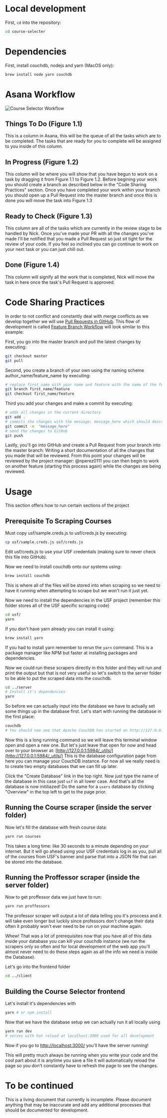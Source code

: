 # Local development

First, `cd` into the repository:

```sh
cd course-selecter
```

# Dependencies

First, install couchdb, nodejs and yarn (MacOS only):

```sh
brew install node yarn couchdb
```

# Asana Workflow

![Course Selector Workflow](Course%20Selector%20Workflow.png)

## Things To Do (Figure 1.1)

This is a column in Asana, this will be the queue of all the tasks which are to be completed. The tasks that are ready for you to complete will be assigned to you inside of this column.

## In Progress (Figure 1.2)

This column will be where you will show that you have begun to work on a task by dragging it from Figure 1.1 to Figure 1.2. Before begining your work you should create a branch as described below in the "Code Sharing Practices" section. Once you have completed your work within your branch you should open up a Pull Request into the master branch and once this is done you will move the task into Figure 1.3

## Ready to Check (Figure 1.3)

This column are all of the tasks which are currently in the review stage to be handled by Nick. Once you've made your PR with all the changes you've made I'll be notified that you made a Pull Request so just sit tight for the review of your code. If you feel so inclined you can go continue to work on your next task or you can just chill out.

## Done (Figure 1.4)

This column will signify all the work that is completed, Nick will move the task in here once the task's Pull Request is approved.


# Code Sharing Practices

In order to not conflict and constantly deal with merge conflicts as we develop together we will use [Pull Requests in GitHub](https://help.github.com/articles/about-pull-requests/).
This flow of development is called [Feature Branch Workflow](https://www.atlassian.com/git/tutorials/comparing-workflows/feature-branch-workflow) will look similar to this example:

First, you go into the master branch and pull the latest changes by executing:

```sh
git checkout master
git pull
```

Second, you create a branch of your own using the naming scheme author_name/feature_name by executing:

```sh
# replace first_name with your name and feature with the name of the feature that you are working on
git branch first_name/feature
git checkout first_name/feature
```

Third you add your changes and make a commit by executing:
```sh
# adds all changes in the current directory
git add .
# commits the changes with the message: message_here which should describe the changes made in that commit
git commit -m  "message_here"
# send the changes to GitHub
git push
```

Lastly, you'll go into GitHub and create a Pull Request from your branch into the master branch: Writing a short documentation of all the changes that you made that will be reviewed.
From this point your changes will be reviewed by the project manager: @nperez0111 you can then begin to work on another feature (starting this process again) while the changes are being reviewed.


# Usage
This section offers how to run certain sections of the project

## Prerequisite To Scraping Courses

Must copy usf/sample.creds.js to usf/creds.js by executing:

```sh
cp usf/sample.creds.js usf/creds.js
```

Edit usf/creds.js to use your USF credentials (making sure to never check this file into GitHub).

Now we need to install couchdb onto our systems using:

```sh
brew install couchdb
```
This is where all of the files will be stored into when scraping so we need to have it running when attempting to scrape but we won't run it just yet. 

Now we need to install the dependencies in the USF project (remember this folder stores all of the USF specific scraping code)

```sh
cd usf/
yarn
```

If you don't have yarn already you can install it using:
```sh
brew install yarn
```

If you had to install yarn remember to rerun the `yarn` command. This is a package manager like NPM but faster at installing packages and dependencies.

Now we could run these scrapers directly in this folder and they will run and print the output but that is not very useful so let's switch to the server folder to be able to put the scraped data into the couchdb.

```sh
cd ../server
# Install it's dependencies
yarn 
```

So before we can actually input into the database we have to actually set some things up in the database first. Let's start with running the database in the first place:

```sh
couchdb
# You should now see that Apache CouchDB has started on http://127.0.0.1:5984/ by default
```

Now this is a long running command so we will leave this terminal window open and open a new one. But let's just leave that open for now and head over to your browser at: [http://127.0.0.1:5984/_utils/](http://127.0.0.1:5984/_utils/) This is the database configuration page from here you can manage your CouchDB instance. For now all we really need is to create two empty databases that we can fill up later.

Click the "Create Database" link in the top right. Now just type the name of the database in this case just `usf` in all lower case. And that's all the database is now initiliazed! Do the same for a `users` database by clicking "Overview" in the top left to get to the page prior.

## Running the Course scraper (inside the server folder)

Now let's fill the database with fresh course data:

```sh 
yarn run courses
```

This takes a long time: like 30 seconds to a minute depending on your internet. But it will go ahead using your USF credentials log in as you, pull all of the courses from USF's banner and parse that into a JSON file that can be stored into the database.

## Running the Proffessor scraper (inside the server folder)

Now to get proffessor data we just have to run:

```sh
yarn run proffessors
```

The professor scraper will output a lot of data telling you it's proccess and it will take even longer but luckily since professors don't change their data often it probably won't ever need to be run on your machine again.

Whew! That was a lot of prerequisites now that you have all of this data inside your database you can kill your couchdb instance (we run the scrapers only so often and for local development of the web app you'll almost never need to do these steps again as all the info we need is inside the Database).

Let's go into the frontend folder

```sh
cd ../client
```

## Building the Course Selector frontend

Let's install it's dependencies with

```sh
yarn # or npm install
```

Now that we have the database setup we can actually run it all locally using

```sh
yarn run dev
# serves with hot reload at localhost:3000 used for all development
```

Now if you go to [http://localhost:3000/](http://localhost:3000) you'll have the server running!

This will pretty much always be running when you write your code and the cool part about it is anytime you save a file it will automatically reload the page so you don't constantly have to refresh the page to see the changes.

# To be continued

This is a living document that currently is incomplete.
Please document anything that may be inaccurate and add any additional processes that should be documented for development.
